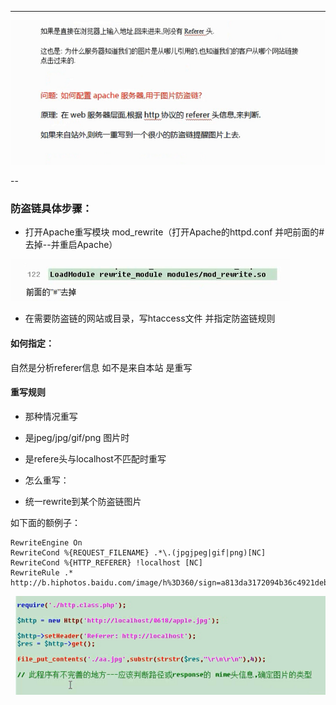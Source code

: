 ---

![](./images/6-1.png)

--
### 防盗链具体步骤：

- 打开Apache重写模块 mod_rewrite（打开Apache的httpd.conf 并吧前面的#去掉--并重启Apache）

![](./images/6-2.png)

- 在需要防盗链的网站或目录，写htaccess文件 并指定防盗链规则

#### 如何指定：

自然是分析referer信息 如不是来自本站 是重写

#### 重写规则

- 那种情况重写

 - 是jpeg/jpg/gif/png 图片时
 - 是refere头与localhost不匹配时重写

- 怎么重写：

 - 统一rewrite到某个防盗链图片

如下面的额例子：
```
RewriteEngine On
RewriteCond %{REQUEST_FILENAME} .*\.(jpgjpeg|gif|png)[NC]
RewriteCond %{HTTP_REFERER} !localhost [NC]
RewriteRule .* http://b.hiphotos.baidu.com/image/h%3D360/sign=a813da3172094b36c4921deb93ce7c00/810a19d8bc3eb135aa449355a21ea8d3fc1f4458.jpg
```


![](./images/6-3.png)
